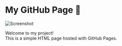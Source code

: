  # My GitHub Page 🎉

![Screenshot](screenshot.png)

Welcome to my project!  
This is a simple HTML page hosted with GitHub Pages.
